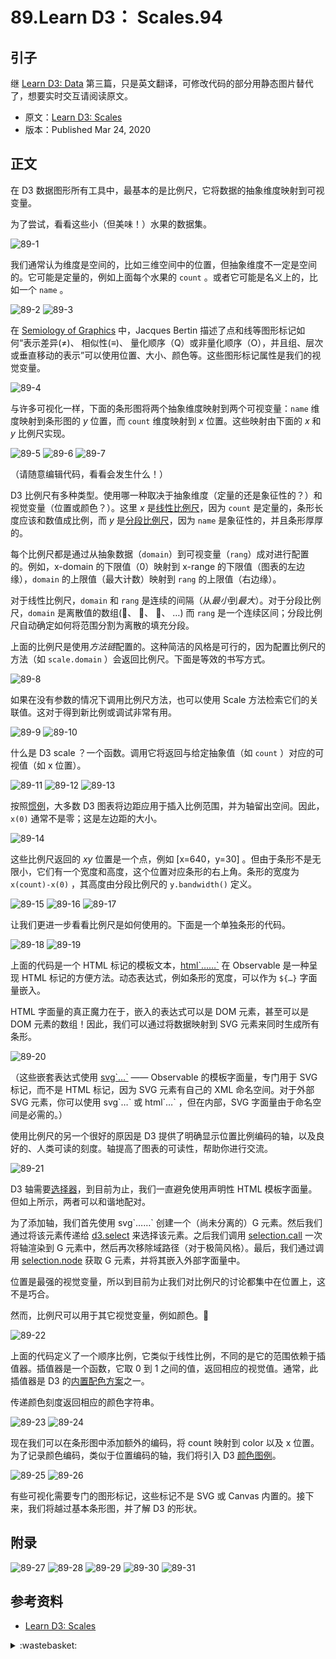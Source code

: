 # 89.Learn D3： Scales.94

## <a name="start"></a> 引子
继 [Learn D3: Data][url-pre] 第三篇，只是英文翻译，可修改代码的部分用静态图片替代了，想要实时交互请阅读原文。

- 原文：[Learn D3: Scales][url-1]
- 版本：Published Mar 24, 2020

## <a name="title1"></a> 正文
在 D3 数据图形所有工具中，最基本的是比例尺，它将数据的抽象维度映射到可视变量。

为了尝试，看看这些小（但美味！）水果的数据集。

![89-1][url-local-1]

我们通常认为维度是空间的，比如三维空间中的位置，但抽象维度不一定是空间的。它可能是定量的，例如上面每个水果的 `count` 。或者它可能是名义上的，比如一个 `name` 。

![89-2][url-local-2]
![89-3][url-local-3]

在 [Semiology of Graphics][url-2] 中，Jacques Bertin 描述了点和线等图形标记如何“表示差异(≠)、 相似性(≡)、 量化顺序（Q）或非量化顺序（O），并且组、层次或垂直移动的表示”可以使用位置、大小、颜色等。这些图形标记属性是我们的视觉变量。

![89-4][url-local-4]

与许多可视化一样，下面的条形图将两个抽象维度映射到两个可视变量：`name` 维度映射到条形图的 *y* 位置，而 `count` 维度映射到 *x* 位置。这些映射由下面的 *x* 和 *y* 比例尺实现。

![89-5][url-local-5]
![89-6][url-local-6]
![89-7][url-local-7]

（请随意编辑代码，看看会发生什么！）

D3 比例尺有多种类型。使用哪一种取决于抽象维度（定量的还是象征性的？）和视觉变量（位置或颜色？）。这里 *x* 是[线性比例尺][url-3]，因为 `count` 是定量的，条形长度应该和数值成比例，而 *y* 是[分段比例尺][url-4]，因为 `name` 是象征性的，并且条形厚厚的。

每个比例尺都是通过从抽象数据（`domain`）到可视变量（`rang`）成对进行配置的。例如，x-domain 的下限值（0）映射到 x-range 的下限值（图表的左边缘），`domain` 的上限值（最大计数）映射到 `rang` 的上限值（右边缘）。

对于线性比例尺，`domain` 和 `rang` 是连续的间隔（从*最小*到*最大*）。对于分段比例尺，`domain` 是离散值的数组(🍊、 🍇、 🍏、 …) 而 `rang` 是一个连续区间；分段比例尺自动确定如何将范围分割为离散的填充分段。

上面的比例尺是使用*方法链*配置的。这种简洁的风格是可行的，因为配置比例尺的方法（如 `scale.domain` ）会返回比例尺。下面是等效的书写方式。

![89-8][url-local-8]

如果在没有参数的情况下调用比例尺方法，也可以使用 Scale 方法检索它们的关联值。这对于得到新比例或调试非常有用。

![89-9][url-local-9]
![89-10][url-local-10]

什么是 D3 scale ？一个函数。调用它将返回与给定抽象值（如 `count` ）对应的可视值（如 x 位置）。


![89-11][url-local-11]
![89-12][url-local-12]
![89-13][url-local-13]

按照[惯例][url-5]，大多数 D3 图表将边距应用于插入比例范围，并为轴留出空间。因此，`x(0)` 通常不是零；这是左边距的大小。

![89-14][url-local-14]

这些比例尺返回的 *xy* 位置是一个点，例如 [x=640，y=30] 。但由于条形不是无限小，它们有一个宽度和高度，这个位置对应条形的右上角。条形的宽度为 `x(count)-x(0)` ，其高度由分段比例尺的 `y.bandwidth()` 定义。

![89-15][url-local-15]
![89-16][url-local-16]
![89-17][url-local-17]

让我们更进一步看看比例尺是如何使用的。下面是一个单独条形的代码。

![89-18][url-local-18]
![89-19][url-local-19]

上面的代码是一个 HTML 标记的模板文本，[html\`……\`][url-6] 在 Observable 是一种呈现 HTML 标记的方便方法。动态表达式，例如条形的宽度，可以作为 `${…}` 字面量嵌入。

HTML 字面量的真正魔力在于，嵌入的表达式可以是 DOM 元素，甚至可以是 DOM 元素的数组！因此，我们可以通过将数据映射到 SVG 元素来同时生成所有条形。

![89-20][url-local-20]

（这些嵌套表达式使用 [svg\`…\`][url-7] —— Observable 的模板字面量，专门用于 SVG 标记，而不是 HTML 标记，因为 SVG 元素有自己的 XML 命名空间。对于外部 SVG 元素，你可以使用 svg\`…\` 或 html\`…\` ，但在内部，SVG 字面量由于命名空间是必需的。）

使用比例尺的另一个很好的原因是 D3 提供了明确显示位置比例编码的轴，以及良好的、人类可读的刻度。轴提高了图表的可读性，帮助你进行交流。

![89-21][url-local-21]

D3 轴需要[选择器][url-8]，到目前为止，我们一直避免使用声明性 HTML 模板字面量。但如上所示，两者可以和谐地配对。

为了添加轴，我们首先使用 svg\`……\` 创建一个（尚未分离的）G 元素。然后我们通过将该元素传递给 [d3.select][url-9] 来选择该元素。之后我们调用 [selection.call][url-10] 一次将轴渲染到 G 元素中，然后再次移除域路径（对于极简风格）。最后，我们通过调用 [selection.node][url-11] 获取 G 元素，并将其嵌入外部字面量中。

位置是最强的视觉变量，所以到目前为止我们对比例尺的讨论都集中在位置上，这不是巧合。

然而，比例尺可以用于其它视觉变量，例如颜色。🌈

![89-22][url-local-22]

上面的代码定义了一个顺序比例，它类似于线性比例，不同的是它的范围依赖于插值器。插值器是一个函数，它取 0 到 1 之间的值，返回相应的视觉值。通常，此插值器是 D3 的[内置配色方案][url-12]之一。

传递颜色刻度返回相应的颜色字符串。

![89-23][url-local-23]
![89-24][url-local-24]

现在我们可以在条形图中添加额外的编码，将 count 映射到 color 以及 x 位置。为了记录颜色编码，类似于位置编码的轴，我们将引入 D3 [颜色图例][url-13]。

![89-25][url-local-25]
![89-26][url-local-26]

有些可视化需要专门的图形标记，这些标记不是 SVG 或 Canvas 内置的。接下来，我们将越过基本条形图，并了解 D3 的形状。

## 附录

![89-27][url-local-27]
![89-28][url-local-28]
![89-29][url-local-29]
![89-30][url-local-30]
![89-31][url-local-31]

## <a name="reference"></a> 参考资料
- [Learn D3: Scales][url-1]

[url-pre]:https://github.com/XXHolic/blog/issues/93
[url-1]:https://observablehq.com/@d3/learn-d3-scales?collection=@d3/learn-d3
[url-2]:https://book.douban.com/subject/4733932/
[url-3]:https://observablehq.com/@d3/d3-scalelinear
[url-4]:https://observablehq.com/@d3/d3-scaleband
[url-5]:https://observablehq.com/@d3/margin-convention
[url-6]:https://github.com/observablehq/stdlib/blob/master/README.md#html
[url-7]:https://github.com/observablehq/stdlib/blob/master/README.md#svg
[url-8]:https://github.com/d3/d3-selection
[url-9]:https://github.com/d3/d3-selection/blob/master/README.md#select
[url-10]:https://github.com/d3/d3-selection/blob/master/README.md#selection_call
[url-11]:https://github.com/d3/d3-selection/blob/master/README.md#selection_node
[url-12]:https://observablehq.com/@d3/color-schemes
[url-13]:https://observablehq.com/@d3/color-legend



[url-local-1]:./images/89/1.png
[url-local-2]:./images/89/2.png
[url-local-3]:./images/89/3.png
[url-local-4]:./images/89/4.png
[url-local-5]:./images/89/5.png
[url-local-6]:./images/89/6.png
[url-local-7]:./images/89/7.png
[url-local-8]:./images/89/8.png
[url-local-9]:./images/89/9.png
[url-local-10]:./images/89/10.png
[url-local-11]:./images/89/11.png
[url-local-12]:./images/89/12.png
[url-local-13]:./images/89/13.png
[url-local-14]:./images/89/14.png
[url-local-15]:./images/89/15.png
[url-local-16]:./images/89/16.png
[url-local-17]:./images/89/17.png
[url-local-18]:./images/89/18.png
[url-local-19]:./images/89/19.png
[url-local-20]:./images/89/20.png
[url-local-21]:./images/89/21.png
[url-local-22]:./images/89/22.png
[url-local-23]:./images/89/23.png
[url-local-24]:./images/89/24.png
[url-local-25]:./images/89/25.png
[url-local-26]:./images/89/26.png
[url-local-27]:./images/89/27.png
[url-local-28]:./images/89/28.png
[url-local-29]:./images/89/29.png
[url-local-30]:./images/89/30.png
[url-local-31]:./images/89/31.png

<details>
<summary>:wastebasket:</summary>

最近在看欧美漫画《行尸走肉》，同名美剧就是根据这个改变的。

漫画里面的故事比美剧里面讲的要好。

![89-poster][url-local-poster]

</details>

[url-local-poster]:./images/89/poster.jpg
